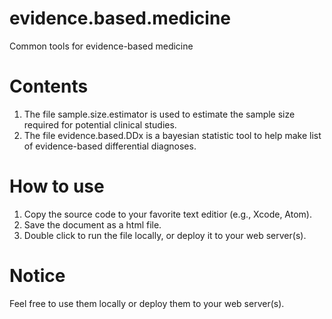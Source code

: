 # evidence.based.medicine
Common tools for evidence-based medicine

# Contents
1) The file sample.size.estimator is used to estimate the sample size required for potential clinical studies.  
2) The file evidence.based.DDx is a bayesian statistic tool to help make list of evidence-based differential diagnoses.

# How to use
1) Copy the source code to your favorite text editior (e.g., Xcode, Atom).  
2) Save the document as a html file.  
3) Double click to run the file locally, or deploy it to your web server(s).

# Notice
Feel free to use them locally or deploy them to your web server(s).
